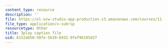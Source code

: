 ```yaml
---
content_type: resource
description: ''
file: https://ol-ocw-studio-app-production.s3.amazonaws.com/courses/11-384-malaysia-sustainable-cities-practicum-spring-2018/6152a650507e5b39b9329fef96105d27_2cPGZ4H67Ek.vtt
file_type: application/x-subrip
resourcetype: Other
title: 3play caption file
uid: 6152a650-507e-5b39-b932-9fef96105d27
---
```

